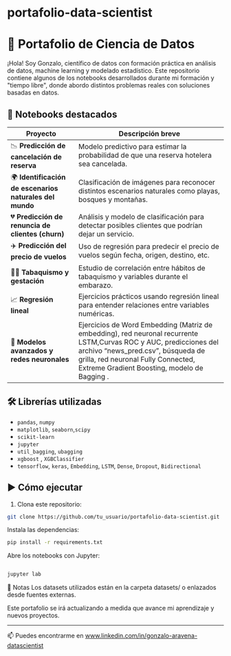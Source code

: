 # portafolio-data-scientist
# 🧠 Portafolio de Ciencia de Datos

¡Hola! Soy Gonzalo, científico de datos con formación práctica en análisis de datos, machine learning y modelado estadístico. Este repositorio contiene algunos de los notebooks desarrollados durante mi formación y "tiempo libre", donde abordo distintos problemas reales con soluciones basadas en datos.

## 📁 Notebooks destacados

| Proyecto | Descripción breve |
|---------|------------------|
| 📉 **Predicción de cancelación de reserva** | Modelo predictivo para estimar la probabilidad de que una reserva hotelera sea cancelada. |
| 🌍 **Identificación de escenarios naturales del mundo** | Clasificación de imágenes para reconocer distintos escenarios naturales como playas, bosques y montañas. |
| 💔 **Predicción de renuncia de clientes (churn)** | Análisis y modelo de clasificación para detectar posibles clientes que podrían dejar un servicio. |
| ✈️ **Predicción del precio de vuelos** | Uso de regresión para predecir el precio de vuelos según fecha, origen, destino, etc. |
| 🚬🤰 **Tabaquismo y gestación** | Estudio de correlación entre hábitos de tabaquismo y variables durante el embarazo. |
| 📈 **Regresión lineal** | Ejercicios prácticos usando regresión lineal para entender relaciones entre variables numéricas. |
| 🧠 **Modelos avanzados y redes neuronales** | Ejercicios de Word Embedding (Matriz de embedding),  red neuronal recurrente LSTM,Curvas ROC y AUC, predicciones del archivo “news_pred.csv”,  búsqueda de grilla,  red neuronal Fully Connected,  Extreme Gradient Boosting, modelo de Bagging . |

## 🛠 Librerías utilizadas

- `pandas`, `numpy`
- `matplotlib`, `seaborn`,`scipy `
- `scikit-learn`
- `jupyter`
- `util_bagging`, `ubagging`
- `xgboost` , `XGBClassifier`
- `tensorflow`, `keras`, `Embedding`, `LSTM`, `Dense`, `Dropout`, `Bidirectional`

## ▶️ Cómo ejecutar

1. Clona este repositorio:
```bash
git clone https://github.com/tu_usuario/portafolio-data-scientist.git

```
Instala las dependencias:

```bash
pip install -r requirements.txt
```
Abre los notebooks con Jupyter:

```bash

jupyter lab
```
📌 Notas
Los datasets utilizados están en la carpeta datasets/ o enlazados desde fuentes externas.

Este portafolio se irá actualizando a medida que avance mi aprendizaje y nuevos proyectos.

---
📫 Puedes encontrarme en www.linkedin.com/in/gonzalo-aravena-datascientist
